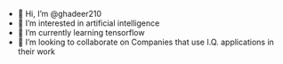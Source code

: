 - 👋 Hi, I’m @ghadeer210
- 👀 I’m interested in artificial intelligence
- 🌱 I’m currently learning tensorflow
- 💞️ I’m looking to collaborate on Companies that use I.Q. applications in their work

<!---
ghadeer210/ghadeer210 is a ✨ special ✨ repository because its `README.md` (this file) appears on your GitHub profile.
You can click the Preview link to take a look at your changes.
--->
